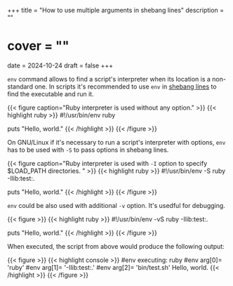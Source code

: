 +++
title = "How to use multiple arguments in shebang lines"
description = ""
# cover = ""
date = 2024-10-24
draft = false
+++

`env` command allows to find a script's interpreter when its location is a non-standard one.
In scripts it's recommended to use `env` in [shebang lines](https://en.wikipedia.org/wiki/Shebang_(Unix)) to find the executable and run it.

{{< figure caption="Ruby interpreter is used without any option." >}}
  {{< highlight ruby >}}
  #!/usr/bin/env ruby

  puts "Hello, world."
  {{< /highlight >}}
{{< /figure >}}

On GNU/Linux if it's necessary to run a script's interpreter with options, `env` has to be used with `-S` to pass options in shebang lines.

<!--more-->

{{< figure caption="Ruby interpreter is used with `-I` option to specify $LOAD_PATH directories. " >}}
  {{< highlight ruby >}}
  #!/usr/bin/env -S ruby -Ilib:test:.

  puts "Hello, world."
  {{< /highlight >}}
{{< /figure >}}

`env` could be also used with additional `-v` option.
It's usedful for debugging.

{{< figure >}}
  {{< highlight ruby >}}
  #!/usr/bin/env -vS ruby -Ilib:test:.

  puts "Hello, world."
  {{< /highlight >}}
{{< /figure >}}

When executed, the script from above would produce the following output:

{{< figure >}}
  {{< highlight console >}}
  #env executing: ruby
  #env    arg[0]= 'ruby'
  #env    arg[1]= '-Ilib:test:.'
  #env    arg[2]= 'bin/test.sh'
  Hello, world.
  {{< /highlight >}}
{{< /figure >}}
